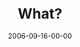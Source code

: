 ---
layout: message
category: message
series: "Wisdom"
title: "What?"
date: 2006-09-16-00-00
message_id: 51
audio: "http://s3.amazonaws.com/crossroads-media/media/legacy/mp3/Wisdom_01_What_09-17-06_Tome.mp3"
audio-duration: "37:51"
explicit: "N"
---